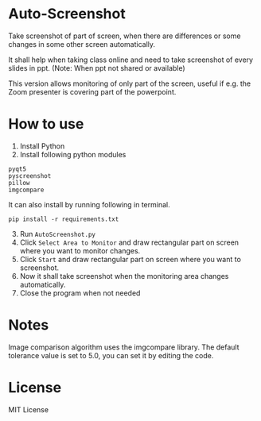 # Auto-Screenshot
Take screenshot of part of screen, when there are differences or some changes in some other screen automatically.

It shall help when taking class online and need to take screenshot of every slides in ppt. (Note: When ppt not shared or available)

This version allows monitoring of only part of the screen, useful if e.g. the Zoom presenter is covering part of the powerpoint.

# How to use
1. Install Python
2. Install following python modules
```
pyqt5
pyscreenshot
pillow
imgcompare
```
It can also install by running following in terminal.
```
pip install -r requirements.txt
```
3. Run ```AutoScreenshot.py```
4. Click ```Select Area to Monitor``` and draw rectangular part on screen where you want to monitor changes.
4. Click ```Start``` and draw rectangular part on screen where you want to screenshot.
5. Now it shall take screenshot when the monitoring area changes automatically.
6. Close the program when not needed

# Notes

Image comparison algorithm uses the imgcompare library. The default tolerance value is set to 5.0, you can set it by editing the code.

<!--
# Demo
![](demo/demo.gif)
-->

# License
MIT License

